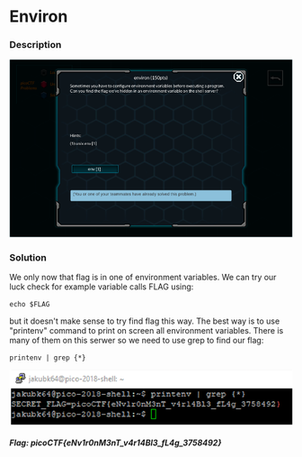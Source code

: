 # Environ

### Description
![alt txt](https://github.com/JakubK64/CTF-writeups/blob/master/picoCTF/environ/task.png)

### Solution

We only now that flag is in one of environment variables. We can try our luck check for example variable calls FLAG using:
```unix
echo $FLAG
```

but it doesn't make sense to try find flag this way. The best way is to use "printenv" command to print on screen all environment variables.
There is many of them on this serwer so we need to use grep to find our flag:
```unix
printenv | grep {*}
```
![alt text](https://github.com/JakubK64/CTF-writeups/blob/master/picoCTF/environ/solution.png)

#### *Flag: picoCTF{eNv1r0nM3nT_v4r14Bl3_fL4g_3758492}*
